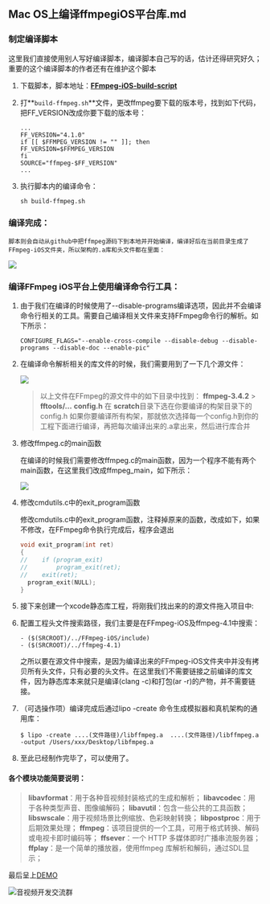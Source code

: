 ## Mac OS上编译ffmpegiOS平台库.md

### 制定编译脚本

这里我们直接使用别人写好编译脚本，编译脚本自己写的话，估计还得研究好久；重要的这个编译脚本的作者还有在维护这个脚本

1. 下载脚本，脚本地址：[**FFmpeg-iOS-build-script**](https://github.com/kewlbear/FFmpeg-iOS-build-script)

2. 打**`build-ffmpeg.sh`**文件，更改ffmpeg要下载的版本号，找到如下代码，把FF_VERSION改成你要下载的版本号：

   ```
   ...
   FF_VERSION="4.1.0"
   if [[ $FFMPEG_VERSION != "" ]]; then
   FF_VERSION=$FFMPEG_VERSION
   fi
   SOURCE="ffmpeg-$FF_VERSION"
   ...
   ```

3. 执行脚本内的编译命令：

   ```
   sh build-ffmpeg.sh
   ```


### 编译完成：
	脚本则会自动从github中把ffmpeg源码下到本地并开始编译，编译好后在当前目录生成了FFmpeg-iOS文件夹，所以架构的.a库和头文件都在里面：

![](https://blogimage-1257063273.cos.ap-guangzhou.myqcloud.com/20190228112843.png)

### 编译FFmpeg iOS平台上使用编译命令行工具：

1. 由于我们在编译的时候使用了--disable-programs编译选项，因此并不会编译命令行相关的工具。需要自己编译相关文件来支持FFmpeg命令行的解析。如下所示：

   ```
   CONFIGURE_FLAGS="--enable-cross-compile --disable-debug --disable-programs --disable-doc --enable-pic"
   ```

2. 在编译命令解析相关的库文件的时候，我们需要用到了一下几个源文件：

   ![](https://blogimage-1257063273.cos.ap-guangzhou.myqcloud.com/20190228113912.png)

   > 以上文件在FFmpeg的源文件中的如下目录中找到：
   > **ffmpeg-3.4.2** > **fftools/...**
   > **config.h** 在 **scratch**目录下选在你要编译的构架目录下的config.h
   > 如果你要编译所有构架，那就依次选择每一个config.h到你的工程下面进行编译，再把每次编译出来的.a拿出来，然后进行库合并

3. 修改ffmpeg.c的main函数

   在编译的时候我们需要修改ffmpeg.c的main函数，因为一个程序不能有两个main函数，在这里我们改成ffmpeg_main，如下所示：

   ![](https://blogimage-1257063273.cos.ap-guangzhou.myqcloud.com/20190228114202.png)

4. 修改cmdutils.c中的exit_program函数

   修改cmdutils.c中的exit_program函数，注释掉原来的函数，改成如下，如果不修改，在FFmpeg命令执行完成后，程序会退出

   ```c++
   void exit_program(int ret)
   {
   //    if (program_exit)
   //        program_exit(ret);
   //    exit(ret);
     program_exit(NULL);
   }
   ```

5. 接下来创建一个xcode静态库工程，将刚我们找出来的的源文件拖入项目中:

6. 配置工程头文件搜索路径，我们主要是在FFmpeg-iOS及ffmpeg-4.1中搜索：

   ```
   - ($(SRCROOT)/../FFmpeg-iOS/include)
   - ($(SRCROOT)/../ffmpeg-4.1)
   ```

   之所以要在源文件中搜索，是因为编译出来的FFmpeg-iOS文件夹中并没有拷贝所有头文件，只有必要的头文件。在这里我们不需要链接之前编译的库文件，因为静态库本来就只是编译(clang -c)和打包(ar -r)的产物，并不需要链接。

7. （可选操作项）编译完成后通过lipo -create 命令生成模拟器和真机架构的通用库：

   ```
   $ lipo -create ....(文件路径)/libffmpeg.a  ....(文件路径)/libffmpeg.a -output /Users/xxx/Desktop/libfmpeg.a
   ```

8. 至此已经制作完毕了，可以使用了。

#### 各个模块功能简要说明：

> **libavformat**：用于各种音视频封装格式的生成和解析；
> **libavcodec**：用于各种类型声音、图像编解码；
> **libavutil**：包含一些公共的工具函数；
> **libswscale**：用于视频场景比例缩放、色彩映射转换；
> **libpostproc**：用于后期效果处理；
> **ffmpeg**：该项目提供的一个工具，可用于格式转换、解码或电视卡即时编码等；
> **ffsever**：一个 HTTP 多媒体即时广播串流服务器；
> **ffplay**：是一个简单的播放器，使用ffmpeg 库解析和解码，通过SDL显示；



最后呈上[DEMO](https://github.com/nenhall/NHFFmpeg)

![音视频开发交流群](http://upload-images.jianshu.io/upload_images/2443108-dd53439eb3250dd1?imageMogr2/auto-orient/strip%7CimageView2/2/w/240)